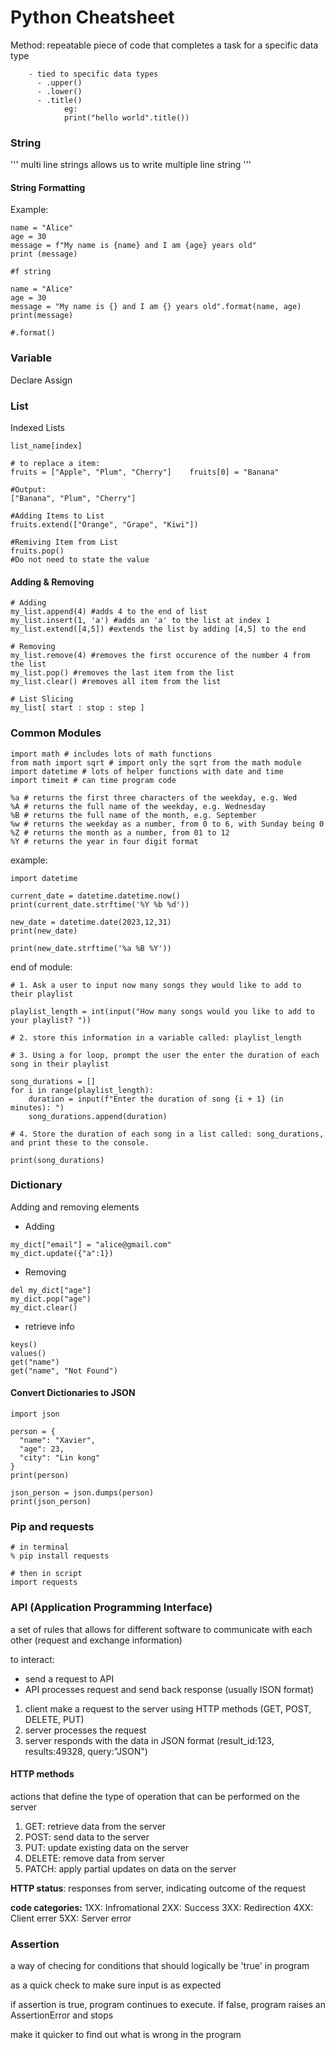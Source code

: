 # Python Cheatsheet

Method: repeatable piece of code that completes
        a task for a specific data type

        - tied to specific data types
          - .upper()
          - .lower()
          - .title()
                eg:
                print("hello world".title())

### String
'''
multi line strings
allows us to write
multiple line string
'''
#### String Formatting

Example:
```
name = "Alice"
age = 30
message = f"My name is {name} and I am {age} years old"
print (message)

#f string

name = "Alice"
age = 30
message = "My name is {} and I am {} years old".format(name, age)
print(message)

#.format()

```

### Variable

Declare
Assign

### List

Indexed Lists

```
list_name[index]

# to replace a item:
fruits = ["Apple", "Plum", "Cherry"]    fruits[0] = "Banana"

#Output:
["Banana", "Plum", "Cherry"]

#Adding Items to List
fruits.extend(["Orange", "Grape", "Kiwi"])

#Remiving Item from List
fruits.pop()
#Do not need to state the value
```

#### Adding & Removing
```
# Adding
my_list.append(4) #adds 4 to the end of list
my_list.insert(1, 'a') #adds an 'a' to the list at index 1
my_list.extend([4,5]) #extends the list by adding [4,5] to the end

# Removing
my_list.remove(4) #removes the first occurence of the number 4 from the list
my_list.pop() #removes the last item from the list
my_list.clear() #removes all item from the list

# List Slicing
my_list[ start : stop : step ]
```

### Common Modules

```
import math # includes lots of math functions
from math import sqrt # import only the sqrt from the math module
import datetime # lots of helper functions with date and time
import timeit # can time program code
```

```
%a # returns the first three characters of the weekday, e.g. Wed
%A # returns the full name of the weekday, e.g. Wednesday
%B # returns the full name of the month, e.g. September
%w # returns the weekday as a number, from 0 to 6, with Sunday being 0
%Z # returns the month as a number, from 01 to 12
%Y # returns the year in four digit format
```

example:
```
import datetime

current_date = datetime.datetime.now()
print(current_date.strftime('%Y %b %d'))

new_date = datetime.date(2023,12,31)
print(new_date)

print(new_date.strftime('%a %B %Y'))
```

end of module:
```
# 1. Ask a user to input now many songs they would like to add to their playlist

playlist_length = int(input("How many songs would you like to add to your playlist? "))

# 2. store this information in a variable called: playlist_length

# 3. Using a for loop, prompt the user the enter the duration of each song in their playlist

song_durations = []
for i in range(playlist_length):
    duration = input(f"Enter the duration of song {i + 1} (in minutes): ")
    song_durations.append(duration)

# 4. Store the duration of each song in a list called: song_durations, and print these to the console.

print(song_durations)
```

### Dictionary
Adding and removing elements

- Adding
```
my_dict["email"] = "alice@gmail.com"
my_dict.update({"a":1})
```

- Removing
```
del my_dict["age"]
my_dict.pop("age")
my_dict.clear()
```

- retrieve info
```
keys()
values()
get("name")
get("name", "Not Found")
```

#### Convert Dictionaries to JSON
```
import json

person = {
  "name": "Xavier",
  "age": 23,
  "city": "Lin kong"
}
print(person)

json_person = json.dumps(person)
print(json_person)
```

### Pip and requests
```
# in terminal
% pip install requests

# then in script
import requests
```

### API (Application Programming Interface)
a set of rules that allows for different software to communicate with each other (request and exchange information)

to interact:
- send a request to API
- API processes request and send back response (usually ISON format)


1. client make a request to the server using HTTP methods
  (GET, POST, DELETE, PUT)
2. server processes the request
3. server responds with the data in JSON format
  (result_id:123, results:49328, query:"JSON")

#### HTTP methods
actions that define the type of operation that can be performed on the server

1. GET: retrieve data from the server
2. POST: send data to the server
3. PUT: update existing data on the server
4. DELETE: remove data from server
5. PATCH: apply partial updates on data on the server

**HTTP status**: responses from server, indicating outcome of the request

**code categories:**
1XX: Infromational
2XX: Success
3XX: Redirection
4XX: Client errer
5XX: Server error

### Assertion

a way of checing for conditions that should logically be 'true' in program

as a quick check to make sure input is as expected

if assertion is true, program continues to execute. If false, program raises an AssertionError and stops

make it quicker to find out what is wrong in the program
